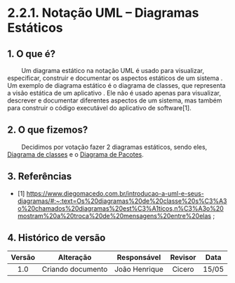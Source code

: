 # 2.2.1. Notação UML – Diagramas Estáticos

## 1. O que é?
&emsp;&emsp; Um diagrama estático na notação UML é usado para visualizar, especificar, construir e documentar os aspectos estáticos de um sistema . Um exemplo de diagrama estático é o diagrama de classes, que representa a visão estática de um aplicativo . Ele não é usado apenas para visualizar, descrever e documentar diferentes aspectos de um sistema, mas também para construir o código executável do aplicativo de software[1].

## 2. O que fizemos?
&emsp;&emsp; Decidimos por votação fazer 2 diagramas estáticos, sendo eles, [Diagrama de classes](docs/Modelagem/Estaticos/classes.md) e o [Diagrama de Pacotes](docs/Modelagem/Estaticos/pacotes.md).

## 3. Referências
- [1] https://www.diegomacedo.com.br/introducao-a-uml-e-seus-diagramas/#:~:text=Os%20diagramas%20de%20classe%20s%C3%A3o%20chamados%20diagramas%20est%C3%A1ticos,n%C3%A3o%20mostram%20a%20troca%20de%20mensagens%20entre%20elas ;

## 4. Histórico de versão 
| Versão |              Alteração               |  Responsável  | Revisor | Data  |
| :----: | :----------------------------------: | :-----------: | :-----: | :---: |
|  1.0   | Criando documento | João Henrique | Cicero  | 15/05 |
